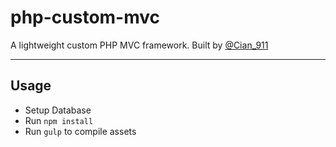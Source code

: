 # php-custom-mvc
A lightweight custom PHP MVC framework. Built by [@Cian_911](https://twitter.com/cian_911)

---

## Usage
* Setup Database
* Run `npm install`
* Run `gulp` to compile assets